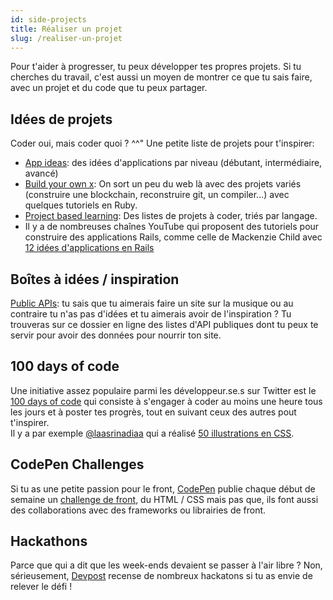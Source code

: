 ```yaml
---
id: side-projects
title: Réaliser un projet
slug: /realiser-un-projet
---
```


Pour t'aider à progresser, tu peux développer tes propres projets. Si tu cherches du travail, c'est aussi un moyen de montrer ce que tu sais faire, avec un projet et du code que tu peux partager.<br/>

## Idées de projets
Coder oui, mais coder quoi ? ^^" Une petite liste de projets pour t'inspirer:
* [App ideas](https://github.com/florinpop17/app-ideas): des idées d'applications par niveau (débutant, intermédiaire, avancé)
* [Build your own x](https://github.com/danistefanovic/build-your-own-x): On sort un peu du web là avec des projets variés (construire une blockchain, reconstruire git, un compiler...) avec quelques tutoriels en Ruby.
* [Project based learning](https://github.com/tuvtran/project-based-learning): Des listes de projets à coder, triés par langage.
* Il y a de nombreuses chaînes YouTube qui proposent des tutoriels pour construire des applications Rails, comme celle de Mackenzie Child avec [12 idées d'applications en Rails](https://www.youtube.com/playlist?list=PL23ZvcdS3XPLNdRYB_QyomQsShx59tpc-)

## Boîtes à idées / inspiration
[Public APIs](https://github.com/public-apis/public-apis): tu sais que tu aimerais faire un site sur la musique ou au contraire tu n'as pas d'idées et tu aimerais avoir de l'inspiration ? Tu trouveras sur ce dossier en ligne des listes d'API publiques dont tu peux te servir pour avoir des données pour nourrir ton site.

## 100 days of code
Une initiative assez populaire parmi les développeur.se.s sur Twitter est le [100 days of code](https://www.100daysofcode.com/) qui consiste à s'engager à coder au moins une heure tous les jours et à poster tes progrès, tout en suivant ceux des autres pout t'inspirer.<br/>
Il y a par exemple [@laasrinadiaa](https://twitter.com/laasrinadiaa) qui a réalisé [50 illustrations en CSS](https://cssart.netlify.app/).

## CodePen Challenges
Si tu as une petite passion pour le front, [CodePen](https://codepen.io/) publie chaque début de semaine un [challenge de front](https://codepen.io/challenges/), du HTML / CSS mais pas que, ils font aussi des collaborations avec des frameworks ou librairies de front.

## Hackathons
Parce que qui a dit que les week-ends devaient se passer à l'air libre ? Non, sérieusement, [Devpost](https://devpost.com/) recense de nombreux hackatons si tu as envie de relever le défi !
